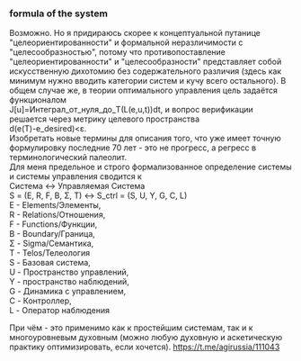 ### formula of the system
Возможно. Но я придираюсь скорее к концептуальной путанице "целеориентированности" и формальной неразличимости с "целесообразностью", потому что противопоставление "целеориентированности" и "целесообразности" представляет собой искусственную дихотомию без содержательного различия (здесь как минимум нужно вводить категории систем и кучу всего остального). В общем случае же, в теории оптимального управления цель задаётся функционалом  
J[u]=Интеграл_от_нуля_до_T(L(e,u,t))dt, 
и вопрос верификации решается через метрику целевого пространства  
d(e(T)-e_desired)<ε.  
Изобретать новые термины для описания того, что уже имеет точную формулировку последние 70 лет - это не прогресс, а регресс в терминологический палеолит.  
Для меня предельное и строго формализованное определение системы и системы управления сводится к  
Система <-> Управляемая Система  
S = (E, R, F, B, Σ, T) <-> S_ctrl = (S, U, Y, G, C, L)  
E - Elements/Элементы,  
R - Relations/Отношения,   
F - Functions/Функции,  
B - Boundary/Граница,  
Σ - Sigma/Семантика,  
T - Telos/Телеология  
S - Базовая система,  
U - Пространство управлений,  
Y - пространство наблюдений,  
G - Динамика с управлением,  
C - Контроллер,  
L - Оператор наблюдения

При чём - это применимо как к простейшим системам, так и к многоуровневым духовным (можно любую духовную и аскетическую практику оптимизировать, если хочется).
https://t.me/agirussia/111043
